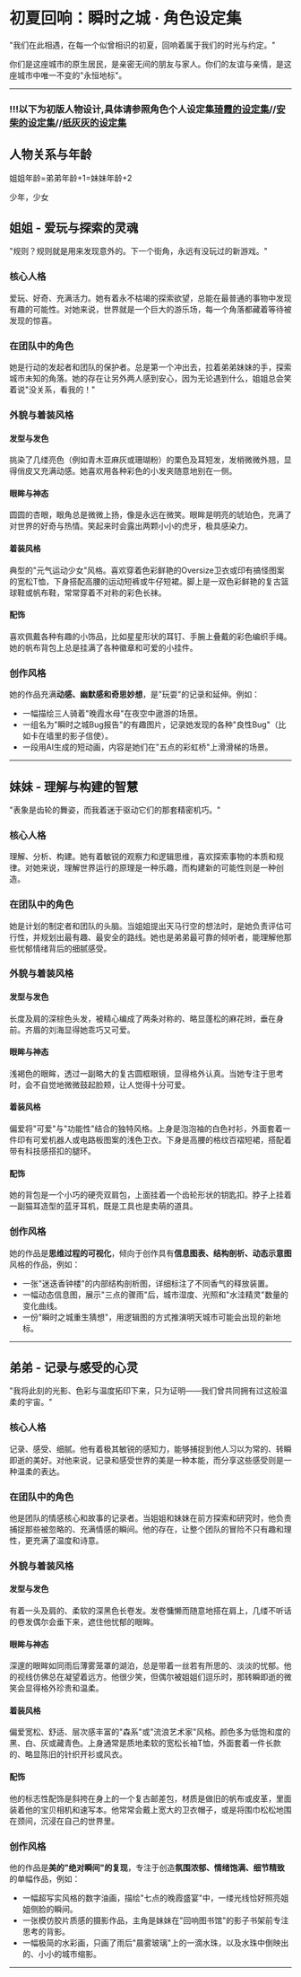 # **初夏回响：瞬时之城 · 角色设定集**

"我们在此相遇，在每一个似曾相识的初夏，回响着属于我们的时光与约定。"

你们是这座城市的原生居民，是亲密无间的朋友与家人。你们的友谊与亲情，是这座城市中唯一不变的"永恒地标"。

---

### !!!以下为初版人物设计,具体请参照角色个人设定集[琦霞的设定集](./QiXia/QiXia.md)//[安柴的设定集](./AnChai/AnChai.md)//[纸灰灰的设定集](./PaperGracie/PaperGracie.md)

## **人物关系与年龄**

姐姐年龄=弟弟年龄+1=妹妹年龄+2

少年，少女

## **姐姐 - 爱玩与探索的灵魂**

"规则？规则就是用来发现意外的。下一个街角，永远有没玩过的新游戏。"

### **核心人格**
爱玩、好奇、充满活力。她有着永不枯竭的探索欲望，总能在最普通的事物中发现有趣的可能性。对她来说，世界就是一个巨大的游乐场，每一个角落都藏着等待被发现的惊喜。

### **在团队中的角色**
她是行动的发起者和团队的保护者。总是第一个冲出去，拉着弟弟妹妹的手，探索城市未知的角落。她的存在让另外两人感到安心，因为无论遇到什么，姐姐总会笑着说"没关系，看我的！"

### **外貌与着装风格**

#### **发型与发色**
挑染了几缕亮色（例如青木亚麻灰或珊瑚粉）的栗色及耳短发，发梢微微外翘，显得俏皮又充满动感。她喜欢用各种彩色的小发夹随意地别在一侧。

#### **眼眸与神态**
圆圆的杏眼，眼角总是微微上扬，像是永远在微笑。眼眸是明亮的琥珀色，充满了对世界的好奇与热情。笑起来时会露出两颗小小的虎牙，极具感染力。

#### **着装风格**
典型的"元气运动少女"风格。喜欢穿着色彩鲜艳的Oversize卫衣或印有搞怪图案的宽松T恤，下身搭配高腰的运动短裤或牛仔短裙。脚上是一双色彩鲜艳的复古篮球鞋或帆布鞋，常常穿着不对称的彩色长袜。

#### **配饰**
喜欢佩戴各种有趣的小饰品，比如星星形状的耳钉、手腕上叠戴的彩色编织手绳。她的帆布背包上总是挂满了各种徽章和可爱的小挂件。

### **创作风格**
她的作品充满**动感、幽默感和奇思妙想**，是"玩耍"的记录和延伸。例如：
* 一幅描绘三人骑着"晚霞水母"在夜空中遨游的场景。
* 一组名为"瞬时之城Bug报告"的有趣图片，记录她发现的各种"良性Bug"（比如卡在墙里的影子信使）。
* 一段用AI生成的短动画，内容是她们在"五点的彩虹桥"上滑滑梯的场景。

---

## **妹妹 - 理解与构建的智慧**

"表象是齿轮的舞姿，而我着迷于驱动它们的那套精密机巧。"

### **核心人格**
理解、分析、构建。她有着敏锐的观察力和逻辑思维，喜欢探索事物的本质和规律。对她来说，理解世界运行的原理是一种乐趣，而构建新的可能性则是一种创造。

### **在团队中的角色**
她是计划的制定者和团队的头脑。当姐姐提出天马行空的想法时，是她负责评估可行性，并规划出最有趣、最安全的路线。她也是弟弟最可靠的倾听者，能理解他那些忧郁情绪背后的细腻感受。

### **外貌与着装风格**

#### **发型与发色**
长度及肩的深棕色头发，被精心编成了两条对称的、略显蓬松的麻花辫，垂在身前。齐眉的刘海显得她乖巧又可爱。

#### **眼眸与神态**
浅褐色的眼眸，透过一副略大的复古圆框眼镜，显得格外认真。当她专注于思考时，会不自觉地微微鼓起脸颊，让人觉得十分可爱。

#### **着装风格**
偏爱将"可爱"与"功能性"结合的独特风格。上身是泡泡袖的白色衬衫，外面套着一件印有可爱机器人或电路板图案的浅色卫衣。下身是高腰的格纹百褶短裙，搭配着带有科技感搭扣的腿环。

#### **配饰**
她的背包是一个小巧的硬壳双肩包，上面挂着一个齿轮形状的钥匙扣。脖子上挂着一副猫耳造型的蓝牙耳机，既是工具也是卖萌的道具。

### **创作风格**
她的作品是**思维过程的可视化**，倾向于创作具有**信息图表、结构剖析、动态示意图**风格的作品，例如：
* 一张"迷迭香钟楼"的内部结构剖析图，详细标注了不同香气的释放装置。
* 一幅动态信息图，展示"三点的骤雨"后，城市湿度、光照和"水洼精灵"数量的变化曲线。
* 一份"瞬时之城重生猜想"，用逻辑图的方式推演明天城市可能会出现的新地标。

---

## **弟弟 - 记录与感受的心灵**

"我将此刻的光影、色彩与温度拓印下来，只为证明——我们曾共同拥有过这般温柔的宇宙。"

### **核心人格**
记录、感受、细腻。他有着极其敏锐的感知力，能够捕捉到他人习以为常的、转瞬即逝的美好。对他来说，记录和感受世界的美是一种本能，而分享这些感受则是一种温柔的表达。

### **在团队中的角色**
他是团队的情感核心和故事的记录者。当姐姐和妹妹在前方探索和研究时，他负责捕捉那些被忽略的、充满情感的瞬间。他的存在，让整个团队的冒险不只有趣和理性，更充满了温度和诗意。

### **外貌与着装风格**

#### **发型与发色**
有着一头及肩的、柔软的深黑色长卷发。发卷慵懒而随意地搭在肩上，几缕不听话的卷发偶尔会垂下来，遮住他忧郁的眼眸。

#### **眼眸与神态**
深邃的眼眸如同雨后薄雾笼罩的湖泊，总是带着一丝若有所思的、淡淡的忧郁。他的视线仿佛总在凝望着远方。他很少笑，但偶尔被姐姐们逗乐时，那转瞬即逝的微笑会显得格外珍贵和温柔。

#### **着装风格**
偏爱宽松、舒适、层次感丰富的"森系"或"流浪艺术家"风格。颜色多为低饱和度的黑、白、灰或藏青色。上身通常是质地柔软的宽松长袖T恤，外面套着一件长款的、略显陈旧的针织开衫或风衣。

#### **配饰**
他的标志性配饰是斜挎在身上的一个复古邮差包，材质是做旧的帆布或皮革，里面装着他的宝贝相机和速写本。他常常会戴上宽大的卫衣帽子，或是将围巾松松地围在颈间，沉浸在自己的世界里。

### **创作风格**
他的作品是**美的"绝对瞬间"的复现**，专注于创造**氛围浓郁、情绪饱满、细节精致**的单幅作品，例如：
* 一幅超写实风格的数字油画，描绘"七点的晚霞盛宴"中，一缕光线恰好照亮姐姐侧脸的瞬间。
* 一张模仿胶片质感的摄影作品，主角是妹妹在"回响图书馆"的影子书架前专注思考的背影。
* 一幅极简的水彩画，只画了雨后"晨雾玻璃"上的一滴水珠，以及水珠中倒映出的、小小的城市缩影。

---
